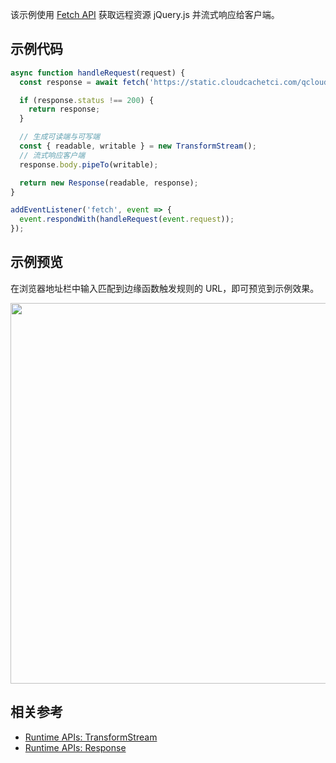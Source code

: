该示例使用 [Fetch API](https://cloud.tencent.com/document/product/1552/81897) 获取远程资源 jQuery.js 并流式响应给客户端。

## 示例代码

```typescript
async function handleRequest(request) {
  const response = await fetch('https://static.cloudcachetci.com/qcloud/main/scripts/release/common/vendors/jquery-3.2.1.min.js');

  if (response.status !== 200) {
    return response;
  }

  // 生成可读端与可写端
  const { readable, writable } = new TransformStream();
  // 流式响应客户端
  response.body.pipeTo(writable);

  return new Response(readable, response);
}

addEventListener('fetch', event => {
  event.respondWith(handleRequest(event.request));
});
```

## 示例预览

在浏览器地址栏中输入匹配到边缘函数触发规则的 URL，即可预览到示例效果。

<img src="https://user-images.githubusercontent.com/117053395/207571512-08b94869-3aa5-47f0-9896-3d418a4668e7.png" width=609px>

## 相关参考
- [Runtime APIs: TransformStream](https://cloud.tencent.com/document/product/1552/81923)
- [Runtime APIs: Response](https://cloud.tencent.com/document/product/1552/81917)
